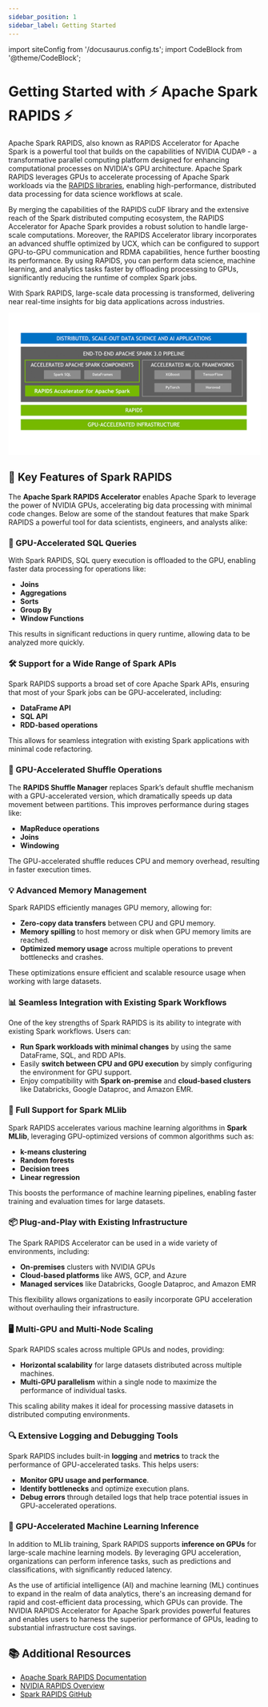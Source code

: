 ```yaml
---
sidebar_position: 1
sidebar_label: Getting Started
---
```

import siteConfig from '/docusaurus.config.ts';
import CodeBlock from '@theme/CodeBlock';

# Getting Started with ⚡ Apache Spark RAPIDS ⚡

Apache Spark RAPIDS, also known as RAPIDS Accelerator for Apache Spark is a powerful tool that builds on the capabilities of NVIDIA CUDA® - a transformative parallel computing platform designed for enhancing computational processes on NVIDIA's GPU architecture.
Apache Spark RAPIDS leverages GPUs to accelerate processing of Apache Spark workloads via the [RAPIDS libraries](http://rapids.ai/), enabling high-performance, distributed data processing for data science workflows at scale.

By merging the capabilities of the RAPIDS cuDF library and the extensive reach of the Spark distributed computing ecosystem, the RAPIDS Accelerator for Apache Spark provides a robust solution to handle large-scale computations. Moreover, the RAPIDS Accelerator library incorporates an advanced shuffle optimized by UCX, which can be configured to support GPU-to-GPU communication and RDMA capabilities, hence further boosting its performance. By using RAPIDS, you can perform data science, machine learning, and analytics tasks faster by offloading processing to GPUs, significantly reducing the runtime of complex Spark jobs.

With Spark RAPIDS, large-scale data processing is transformed, delivering near real-time insights for big data applications across industries.

![Alt text](./img/nvidia.png)


## 🌟 Key Features of Spark RAPIDS

The **Apache Spark RAPIDS Accelerator** enables Apache Spark to leverage the power of NVIDIA GPUs, accelerating big data processing with minimal code changes. Below are some of the standout features that make Spark RAPIDS a powerful tool for data scientists, engineers, and analysts alike:

### **🚀 GPU-Accelerated SQL Queries**

With Spark RAPIDS, SQL query execution is offloaded to the GPU, enabling faster data processing for operations like:

- **Joins**
- **Aggregations**
- **Sorts**
- **Group By**
- **Window Functions**

This results in significant reductions in query runtime, allowing data to be analyzed more quickly.

### 🛠️ Support for a Wide Range of Spark APIs

Spark RAPIDS supports a broad set of core Apache Spark APIs, ensuring that most of your Spark jobs can be GPU-accelerated, including:

- **DataFrame API**
- **SQL API**
- **RDD-based operations**

This allows for seamless integration with existing Spark applications with minimal code refactoring.

### 🔄 GPU-Accelerated Shuffle Operations

The **RAPIDS Shuffle Manager** replaces Spark’s default shuffle mechanism with a GPU-accelerated version, which dramatically speeds up data movement between partitions. This improves performance during stages like:

- **MapReduce operations**
- **Joins**
- **Windowing**

The GPU-accelerated shuffle reduces CPU and memory overhead, resulting in faster execution times.

### 💡 Advanced Memory Management

Spark RAPIDS efficiently manages GPU memory, allowing for:

- **Zero-copy data transfers** between CPU and GPU memory.
- **Memory spilling** to host memory or disk when GPU memory limits are reached.
- **Optimized memory usage** across multiple operations to prevent bottlenecks and crashes.

These optimizations ensure efficient and scalable resource usage when working with large datasets.

### 📊 Seamless Integration with Existing Spark Workflows

One of the key strengths of Spark RAPIDS is its ability to integrate with existing Spark workflows. Users can:

- **Run Spark workloads with minimal changes** by using the same DataFrame, SQL, and RDD APIs.
- Easily **switch between CPU and GPU execution** by simply configuring the environment for GPU support.
- Enjoy compatibility with **Spark on-premise** and **cloud-based clusters** like Databricks, Google Dataproc, and Amazon EMR.

### 🔧 Full Support for Spark MLlib

Spark RAPIDS accelerates various machine learning algorithms in **Spark MLlib**, leveraging GPU-optimized versions of common algorithms such as:

- **k-means clustering**
- **Random forests**
- **Decision trees**
- **Linear regression**

This boosts the performance of machine learning pipelines, enabling faster training and evaluation times for large datasets.

### 📦 Plug-and-Play with Existing Infrastructure

The Spark RAPIDS Accelerator can be used in a wide variety of environments, including:

- **On-premises** clusters with NVIDIA GPUs
- **Cloud-based platforms** like AWS, GCP, and Azure
- **Managed services** like Databricks, Google Dataproc, and Amazon EMR

This flexibility allows organizations to easily incorporate GPU acceleration without overhauling their infrastructure.

### 🖥️ Multi-GPU and Multi-Node Scaling

Spark RAPIDS scales across multiple GPUs and nodes, providing:

- **Horizontal scalability** for large datasets distributed across multiple machines.
- **Multi-GPU parallelism** within a single node to maximize the performance of individual tasks.

This scaling ability makes it ideal for processing massive datasets in distributed computing environments.

### 🔍 Extensive Logging and Debugging Tools

Spark RAPIDS includes built-in **logging** and **metrics** to track the performance of GPU-accelerated tasks. This helps users:

- **Monitor GPU usage and performance**.
- **Identify bottlenecks** and optimize execution plans.
- **Debug errors** through detailed logs that help trace potential issues in GPU-accelerated operations.

### 🧠 GPU-Accelerated Machine Learning Inference

In addition to MLlib training, Spark RAPIDS supports **inference on GPUs** for large-scale machine learning models. By leveraging GPU acceleration, organizations can perform inference tasks, such as predictions and classifications, with significantly reduced latency.


As the use of artificial intelligence (AI) and machine learning (ML) continues to expand in the realm of data analytics, there's an increasing demand for rapid and cost-efficient data processing, which GPUs can provide. The NVIDIA RAPIDS Accelerator for Apache Spark provides powerful features and enables users to harness the superior performance of GPUs, leading to substantial infrastructure cost savings.


## 📚 Additional Resources

- [Apache Spark RAPIDS Documentation](https://nvidia.github.io/spark-rapids/)
- [NVIDIA RAPIDS Overview](https://rapids.ai/)
- [Spark RAPIDS GitHub](https://github.com/NVIDIA/spark-rapids)
